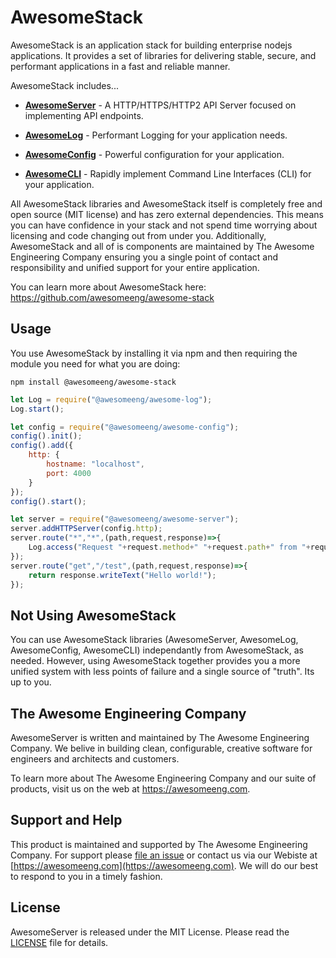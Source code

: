 # AwesomeStack

AwesomeStack is an application stack for building enterprise nodejs applications.  It provides a set of libraries for delivering stable, secure, and performant applications in a fast and reliable manner.

AwesomeStack includes...

 - **[AwesomeServer](https://github.com/awesomeeng/awesome-server)** - A HTTP/HTTPS/HTTP2 API Server focused on implementing API endpoints.

 - **[AwesomeLog](https://github.com/awesomeeng/awesome-log)** - Performant Logging for your application needs.

 - **[AwesomeConfig](https://github.com/awesomeeng/awesome-config)** - Powerful configuration for your application.

 - **[AwesomeCLI](https://github.com/awesomeeng/awesome-cli)** - Rapidly implement Command Line Interfaces (CLI) for your application.

All AwesomeStack libraries and AwesomeStack itself is completely free and open source (MIT license) and has zero external dependencies. This means you can have confidence in your stack and not spend time worrying about licensing and code changing out from under you. Additionally, AwesomeStack and all of is components are maintained by The Awesome Engineering Company ensuring you a single point of contact and responsibility and unified support for your entire application.

You can learn more about AwesomeStack here: https://github.com/awesomeeng/awesome-stack

## Usage

You use AwesomeStack by installing it via npm and then requiring the module you need for what you are doing:

```shell
npm install @awesomeeng/awesome-stack
```

```javascript
let Log = require("@awesomeeng/awesome-log");
Log.start();

let config = require("@awesomeeng/awesome-config");
config().init();
config().add({
	http: {
		hostname: "localhost",
		port: 4000
	}
});
config().start();

let server = require("@awesomeeng/awesome-server");
server.addHTTPServer(config.http);
server.route("*","*",(path,request,response)=>{
	Log.access("Request "+request.method+" "+request.path+" from "+request.origin+".");
});
server.route("get","/test",(path,request,response)=>{
	return response.writeText("Hello world!");
});
```

## Not Using AwesomeStack

You can use AwesomeStack libraries (AwesomeServer, AwesomeLog, AwesomeConfig, AwesomeCLI) independantly from AwesomeStack, as needed. However, using AwesomeStack together provides you a more unified system with less points of failure and a single source of "truth". Its up to you.

## The Awesome Engineering Company

AwesomeServer is written and maintained by The Awesome Engineering Company. We belive in building clean, configurable, creative software for engineers and architects and customers.

To learn more about The Awesome Engineering Company and our suite of products, visit us on the web at https://awesomeeng.com.

## Support and Help

This product is maintained and supported by The Awesome Engineering Company.  For support please [file an issue](./issues) or contact us via our Webiste at [https://awesomeeng.com](https://awesomeeng.com).  We will do our best to respond to you in a timely fashion.

## License

AwesomeServer is released under the MIT License. Please read the  [LICENSE](./LICENSE) file for details.

